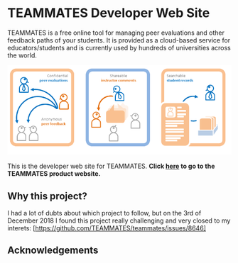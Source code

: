 # TEAMMATES Developer Web Site

TEAMMATES is a free online tool for managing peer evaluations and other feedback paths of your students.
It is provided as a cloud-based service for educators/students and is currently used by hundreds of universities across the world.

<img src="src/main/webapp/images/overview.png" width="600">

This is the developer web site for TEAMMATES. **Click [here](http://teammatesv4.appspot.com/) to go to the TEAMMATES product website.**


## Why this project?
I had a lot of dubts about which project to follow, but on the 3rd of December 2018 I found this project really challenging and very closed to my interets: [https://github.com/TEAMMATES/teammates/issues/8646]




## Acknowledgements


